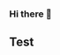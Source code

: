 ### Hi there 👋

<h2>Test</h2>
<!--
**trubat-d/trubat-d** is a ✨ _special_ ✨ repository because its `READ`
ME.md` (this file) appears on your GitHub profile.

Here are some ideas to get you started:

- 🔭 I’m currently working on ...
- 🌱 I’m currently learning ...
- 👯 I’m looking to collaborate on ...
- 🤔 I’m looking for help with ...
- 💬 Ask me about ...
- 📫 How to reach me: ...
- 😄 Pronouns: ...
- ⚡ Fun fact: ...
-->
